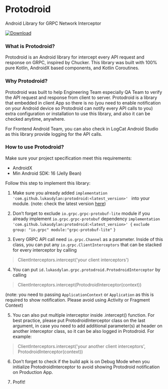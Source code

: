 # Protodroid

Android Library for GRPC Network Interceptor


[ ![Download](https://api.bintray.com/packages/lukasdylan/Protodroid/protodroid/images/download.svg) ](https://bintray.com/lukasdylan/Protodroid/protodroid/_latestVersion)

<h3>What is Protodroid?</h3>

Protodroid is an Android library for intercept every API request and response on GRPC, inspired by Chucker. This library was built with 100% pure Kotlin, AndroidX based components, and Kotlin Coroutines. 

<h3>Why Protodroid?</h3>

Protodroid was built to help Engineering Team especially QA Team to verify the API request and response from client to server. Protodroid is a library that embedded in client App so there is no (you need to enable notification on your Android device so Protodroid can notify every API calls to you) extra configuration or installation to use this library, and also it can be checked anytime, anywhere.

For Frontend Android Team, you can also check in LogCat Android Studio as this library provide logging for the API calls. 

<h3>How to use Protodroid?</h3>

Make sure your project specification meet this requirements:
- AndroidX
- Min Android SDK: 16 (Jelly Bean)

Follow this step to implement this library:
1. Make sure you already added 
`implementation 'com.github.lukasdylan:protodroid:<latest_version>' `
into your module. (note: check the latest version [here](https://bintray.com/lukasdylan/Protodroid/protodroid))

2. Don’t forget to exclude `io.grpc.grpc-protobuf-lite` module if you already implement `io.grpc.grpc-protobuf` dependency 
   `implementation 'com.github.lukasdylan:protodroid:<latest_version>' {`
       `exclude group: "io.grpc" module:"grpc-protobuf-lite"`
   `}`

3. Every GRPC API call need `io.grpc.Channel` as a parameter. Inside of this class, you can put any `io.grpc.ClientInterceptors` that can be stacked for every interceptor by calling 
> ClientInterceptors.intercept('your client interceptors')

4. You can put `id.lukasdylan.grpc.protodroid.ProtodroidInterceptor` by calling
> ClientInterceptors.intercept(ProtodroidInterceptor(context))

  (note: you need to passing `ApplicationContext` or `Application` as this is required to show notification. Please avoid using Activity or Fragment Context)

5. You can also put multiple interceptor inside .intercept() function. For best practice, please put ProtodroidInterceptor class on the last argument, in case you need to add additional parameter(s) at header on another interceptor class, so it can be also logged in Protodroid. 
For example: 
> ClientInterceptors.intercept('your another client interceptors', ProtodroidInterceptor(context))

6. Don’t forget to check if the build apk is on Debug Mode when you initialize ProtodroidInterceptor to avoid showing Protodroid notification on Production App. 

7. Profit!
